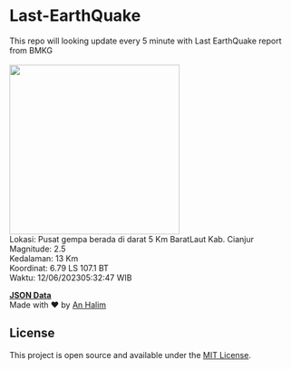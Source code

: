 # Last-EarthQuake
This repo will looking update every 5 minute with Last EarthQuake report from BMKG
<br>
<br>
<img src="https://static.bmkg.go.id/20230612053247.mmi.jpg" width="300"/>
<br>
Lokasi: Pusat gempa berada di darat 5 Km BaratLaut Kab. Cianjur <br>
Magnitude: 2.5 <br>
Kedalaman: 13 Km <br>
Koordinat: 6.79 LS 107.1 BT <br>
Waktu: 12/06/202305:32:47 WIB <br>

<a href="./data/data.json">**JSON Data**</a>
<br>
Made with ❤️ by <a href="https://github.com/an-halim">An Halim</a>
## License

This project is open source and available under the [MIT License](LICENSE).
